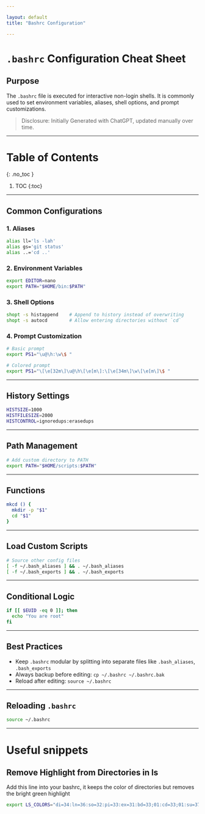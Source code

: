 ```yaml
---

layout: default
title: "Bashrc Configuration"

---
```


# `.bashrc` Configuration Cheat Sheet

## Purpose
The `.bashrc` file is executed for interactive non-login shells. It is commonly used to set environment variables, aliases, shell options, and prompt customizations.

> Disclosure: Initially Generated with ChatGPT, updated manually over time.  

---

# Table of Contents 

{: .no_toc }

1. TOC
{:toc}

---

## Common Configurations

### 1. **Aliases**
```bash
alias ll='ls -lah'
alias gs='git status'
alias ..='cd ..'
```

### 2. **Environment Variables**
```bash
export EDITOR=nano
export PATH="$HOME/bin:$PATH"
```

### 3. **Shell Options**
```bash
shopt -s histappend    # Append to history instead of overwriting
shopt -s autocd        # Allow entering directories without `cd`
```

### 4. **Prompt Customization**
```bash
# Basic prompt
export PS1="\u@\h:\w\$ "

# Colored prompt
export PS1="\[\e[32m\]\u@\h\[\e[m\]:\[\e[34m\]\w\[\e[m\]\$ "
```

---

## History Settings
```bash
HISTSIZE=1000
HISTFILESIZE=2000
HISTCONTROL=ignoredups:erasedups
```

---

## Path Management
```bash
# Add custom directory to PATH
export PATH="$HOME/scripts:$PATH"
```

---

## Functions
```bash
mkcd () {
  mkdir -p "$1"
  cd "$1"
}
```

---

## Load Custom Scripts
```bash
# Source other config files
[ -f ~/.bash_aliases ] && . ~/.bash_aliases
[ -f ~/.bash_exports ] && . ~/.bash_exports
```

---

## Conditional Logic
```bash
if [[ $EUID -eq 0 ]]; then
  echo "You are root"
fi
```

---

## Best Practices
- Keep `.bashrc` modular by splitting into separate files like `.bash_aliases`, `.bash_exports`
- Always backup before editing: `cp ~/.bashrc ~/.bashrc.bak`
- Reload after editing: `source ~/.bashrc`

---

## Reloading `.bashrc`
```bash
source ~/.bashrc
```

---

# Useful snippets 

## Remove Highlight from Directories in ls

Add this line into your bashrc, it keeps the color of directories but removes the bright green highlight
```bash
export LS_COLORS="di=34:ln=36:so=32:pi=33:ex=31:bd=33;01:cd=33;01:su=37;41:sg=30;43:tw=30;42:ow=00" # Removes annoying highlighting from ls 
```
